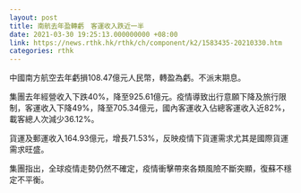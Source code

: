```yaml
---
layout: post
title: 南航去年盈轉虧　客運收入跌近一半
date: 2021-03-30 19:25:13.000000000 +08:00
link: https://news.rthk.hk/rthk/ch/component/k2/1583435-20210330.htm
categories: rthk
---
```


中國南方航空去年虧損108.47億元人民幣，轉盈為虧。不派末期息。

集團去年經營收入下跌40%，降至925.61億元。疫情導致出行意願下降及旅行限制，客運收入下降49%，降至705.34億元，國內客運收入佔總客運收入近82%，載客總人次減少36.12%。

貨運及郵運收入164.93億元，增長71.53%，反映疫情下貨運需求尤其是國際貨運需求旺盛。

集團指出，全球疫情走勢仍然不確定，疫情衝擊帶來各類風險不斷突顯，復蘇不穩定不平衡。
